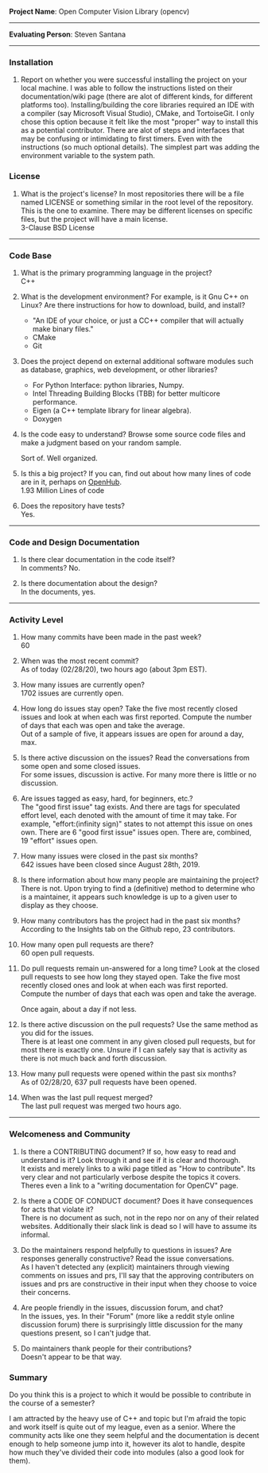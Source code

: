 **Project Name**: Open Computer Vision Library (opencv)



---

**Evaluating Person**: Steven Santana


---

### Installation
1. Report on whether you were successful installing the project on your local machine.
   I was able to follow the instructions listed on their documentation/wiki page (there are alot of different kinds, for different platforms too). Installing/building the core libraries required an IDE with a compiler (say Microsoft Visual Studio), CMake, and TortoiseGit. I only chose this option because it felt like the most "proper" way to install this as a potential contributor. There are alot of steps and interfaces that may be confusing or intimidating to first timers. Even with the instructions (so much optional details). The simplest part was adding the environment variable to the system path.


### License

1. What is the project's license?
   In most repositories there will be a file named LICENSE or something similar in
   the root level of the repository. This is the one to examine. There may be
   different licenses on specific files, but the project will have a main license.
   <br>
   3-Clause BSD License   
 
---

### Code Base


1. What is the primary programming language in the project?
   <br>
   C++

1. What is the development environment? For example, is it Gnu C++ on Linux?
   Are there instructions for how to download, build, and install?
   <br>
   * "An IDE of your choice, or just a CC++ compiler that will actually make binary files."
   * CMake
   * Git
   

1. Does the project depend on external additional software modules such as
   database,  graphics, web development, or other libraries?
   <br>
   * For Python Interface: python libraries, Numpy.
   * Intel Threading Building Blocks (TBB) for better multicore performance.
   * Eigen (a C++ template library for linear algebra).
   * Doxygen
   
   

1. Is the code easy to understand? Browse some source code files and make
   a judgment based on your random sample.
   <br>
   
   Sort of. Well organized.
   

1. Is this a big project? If you can, find out about how many lines of code
   are in it, perhaps on [OpenHub](https://www.openhub.net/).
   <br>
   1.93 Million Lines of code


1. Does the repository have tests?
   <br>
   Yes.


---

### Code and Design Documentation
1. Is there clear documentation in the code itself?
   <br>
	In comments? No.

1. Is there documentation about the design?
   <br>
   In the documents, yes.


---


### Activity Level


1. How many commits have been made in the past week?
   <br>
   60

1. When was the most recent commit?
   <br>
	As of today (02/28/20), two hours ago (about 3pm EST).

1. How many issues are currently open?
   <br>
   1702 issues are currently open.

1. How long do issues stay open?
   Take the five most recently closed issues and look at when each was first reported.
   Compute the number of days that each was open and take the average.
   <br>
   Out of a sample of five, it appears issues are open for around a day, max.

1. Is there active discussion on the issues?
   Read the conversations from some open and some closed issues.
   <br>
   For some issues, discussion is active. For many more there is little or no discussion.

1. Are issues tagged as easy, hard, for beginners, etc.?
   <br>
   The "good first issue" tag exists. And there are tags for speculated effort level, each denoted with the amount of time it may take. For example, "effort:(infinity sign)" states to not attempt this issue on ones own. 
   There are 6 "good first issue" issues open. There are, combined, 19 "effort" issues open.

1. How many issues were closed in the past six months?
   <br>
	642 issues have been closed since August 28th, 2019.

1. Is there information about how many people are maintaining the project?
   <br>
   There is not. Upon trying to find a (definitive) method to determine who is a maintainer, it appears such knowledge is up
   to a given user to display as they choose. 

1. How many contributors has the project had in the past six months?
   <br>
   According to the Insights tab on the Github repo, 23 contributors.


1. How many open pull requests are there?
   <br>
   60 open pull requests.

1. Do pull requests remain un-answered for a long time?
   Look at the closed pull requests to see how long they stayed open.
   Take the five most recently closed ones and look at when each was first reported.
   Compute the number of days that each was open and take the average.
   <br>

   Once again, about a day if not less.
   
1. Is there active discussion on the pull requests?
   Use the same method as you did for the issues.
   <br>
   There is at least one comment in any given closed pull requests, but for most there is exactly one. Unsure if I can
   safely say that is activity as there is not much back and forth discussion.

1. How many pull requests were opened within the past six months?
   <br>
   As of 02/28/20, 637 pull requests have been opened.


1. When was the last  pull request  merged?
   <br>
	The last pull request was merged two hours ago.

---
### Welcomeness and Community

1. Is there a CONTRIBUTING document? If so, how easy to read and understand is it?
   Look through it and see if it is clear and thorough.
   <br>
   It exists and merely links to a wiki page titled as "How to contribute". Its very clear and not particularly
   verbose despite the topics it covers. Theres even a link to a "writing documentation for OpenCV" page.

1. Is there a CODE OF CONDUCT document? Does it have consequences for acts that
   violate it?
   <br>
   There is no document as such, not in the repo nor on any of their related websites. Additionally their slack link is dead so I will have to assume its informal.

1. Do the maintainers respond helpfully to questions in issues?
   Are responses generally constructive?
   Read the issue conversations.
   <br>
   As I haven't detected any (explicit) maintainers through viewing comments on issues and prs, I'll say that the
   approving contributers on issues and prs are constructive in their input when they choose to voice their concerns.

1. Are people friendly in the issues, discussion forum, and chat?
   <br>
   In the issues, yes. In their "Forum" (more like a reddit style online discussion forum) there is surprisingly little discussion for the many questions present, so I can't judge that.

1. Do maintainers thank people for their contributions?
   <br>
   Doesn't appear to be that way.

### Summary
Do you think  this is a project to which it would be possible to contribute in the
course of a semester?

I am attracted by the heavy use of C++ and topic but I'm afraid the topic and work itself is quite out of my league, even as a senior. Where the community acts like one they seem helpful and the documentation is decent enough to help someone jump into it, however its alot to handle, despite how much they've divided their code into modules (also a good look for them).
